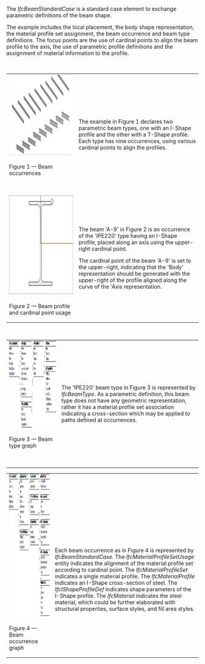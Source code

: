 ﻿The _IfcBeamStandardCase_ is a standard case element to exchange parametric definitions of the beam shape.

The example includes the local placement, the body shape representation, the material profile set assignment, the beam occurrence and beam type definitions. The focus points are the use of cardinal points to align the beam profile to the axis, the use of parametric profile definitions and the assignment of material information to the profile.

&nbsp;

<table summary="beam example">
 <tr>
  <td>
   <img src="../../../../figures/examples/standard_case_element_beam-1.png" width="610" height="210" alt="standard_case_element_beam-2.png 44,2 KB">
  </td>
  <td style=" vertical-align:bottom;">
   <p>The example in Figure 1 declares two parametric beam types, one with an I-Shape
              profile and the other with a T-Shape profile. Each type has nine occurrences, using various cardinal
              points to align the profiles.
            </p>
          </td>
        </tr>
        <tr>
          <td>
            <p class="figure">Figure 1 &mdash; Beam occurrences</p>
            <p>&nbsp;</p>
          </td>
          <td>
            &nbsp;
          </td>
        </tr>
        <tr>
          <td>
            <img src="../../../../figures/examples/standard_case_element_beam-2.png" width="308" height="258" alt="standard_case_element_beam-2.png 2,6 KB">
          </td>
          <td style=" vertical-align:bottom;">
            <p>
              The beam 'A-9' in Figure 2 is an occurrence of the 'IPE220' type having an
              I-Shape profile, placed along an axis using the upper-right cardinal point.
            </p>
            <p>
              The cardinal point of the beam 'A-9' is set to the upper-right, indicating that the 'Body' representation
              should be generated with the upper-right of the profile aligned along the curve of the 'Axis
              representation.
            </p>
          </td>
        </tr>
        <tr>
          <td>
            <p class="figure">Figure 2 &mdash; Beam profile and cardinal point usage</p>
          </td>
          <td>
            &nbsp;
          </td>
        </tr>
      </table>

&nbsp;

<table summary="beam example" cellpadding="2">
        <tr>
          <td>
            <img src="../../../../figures/examples/standard_case_element_beam-3.png" width="610" height="226" alt="standard_case_element_beam-3.png 18,1 KB">
          </td>
          <td style=" vertical-align:bottom;">
            <p>The 'IPE220' beam type in Figure 3 is represented by <i>IfcBeamType</i>. As a
              parametric definition, this beam type does not have any geometric representation, rather it has a
              material profile set association indicating a cross-section which may be applied to paths defined at
              occurrences.</p>
          </td>
        </tr>
        <tr>
          <td>
            <p class="figure">Figure 3 &mdash; Beam type graph</p>
            <p>&nbsp;</p>
          </td>
          <td>&nbsp;</td>
        </tr>
      </table>

<table summary="beam example" cellpadding="2">
        <tr>
          <td>
            <img src="../../../../figures/examples/standard_case_element_beam-4.png" width="610" height="372" alt="standard_case_element_beam-4.png 21,2 KB">
          </td>
          <td style=" vertical-align:bottom;">
            <p>Each beam occurrence as in Figure 4 is represented by
              <i>IfcBeamStandardCase</i>. The <i>IfcMaterialProfileSetUsage</i> entity indicates the alignment of the
              material profile set according to cardinal point. The <i>IfcMaterialProfileSet</i> indicates a single
              material profile. The <i>IfcMaterialProfile</i> indicates an I-Shape cross-section of steel. The
              <i>IfcIShapeProfileDef</i> indicates shape parameters of the I-Shape profile. The <i>IfcMaterial</i>
              indicates the steel material, which could be further elaborated with structural properties, surface
              styles, and fill area styles.</p>
          </td>
        </tr>
        <tr>
          <td>
            <p class="figure">Figure 4 &mdash; Beam occurrence graph</p>
          </td>
          <td>&nbsp;</td>
        </tr>
      </table>